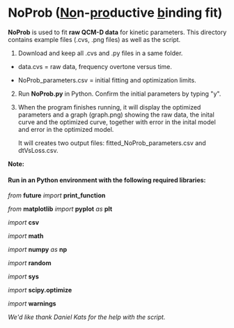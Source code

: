 # NoProb (<ins>No</ins>n-<ins>pro</ins>ductive <ins>b</ins>inding fit)
**NoProb** is used to fit **raw QCM-D data** for kinetic parameters. This directory contains example files (.cvs, .png files) as well as the script.

1. Download and keep all .cvs and .py files in a same folder.

  - data.cvs = raw data, frequency overtone versus time. 

  - NoProb_parameters.csv = initial fitting and optimization limits.

2. Run **NoProb.py** in Python. Confirm the initial parameters by typing "y".

3. When the program finishes running, it will display the optimized parameters and a graph (graph.png) showing the raw data, the inital curve and the optimized curve, together with error in the inital model and error in the optimized model. 

    It will creates two output files: fitted_NoProb_parameters.csv and dtVsLoss.csv. 

**Note:**
#### Run in an Python environment with the following required libraries:

*from* __future__ *import* **print_function**

*from* **matplotlib** *import* **pyplot** *as* **plt**

*import* **csv**

*import* **math**

*import* **numpy** *as* **np**

*import* **random**

*import* **sys**

*import* **scipy.optimize**

*import* **warnings**


*We'd like thank Daniel Kats for the help with the script.*
